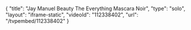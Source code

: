 {
    "title": "Jay Manuel Beauty The Everything Mascara  Noir",
    "type": "solo",
    "layout": "iframe-static",
    "videoId": "112338402",
    "url": "\/tvpembed\/112338402"
}